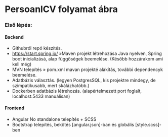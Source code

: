 # PersoanlCV folyamat ábra
### Első lépés:
#### Backend

- Githubról repó készítés.
- https://start.spring.io/
»Maven projekt létrehozása Java nyelven, Spring boot inicializásá, alap függőségek beemelése.
  (Később hozzárakom ami kell még)
- MVN telepítés » pom.xml mavan projekté alakítás, további dependencyk beemelése.
- Adatbázis választás. (legyen PostgresSQL, kis projektre mindegy, de szimpatikusabb, mert skálázhatóbb.)
- Dockerben adatbázis létrehozás. (alapértelmezett port foglalt, localhost:5433 manuálisan)

#### Frontend

- Angular No standalone telepítés + SCSS
- Bootstrap telepítés, bekötés [angular.json]-ban és globális [style.scss]-ben
